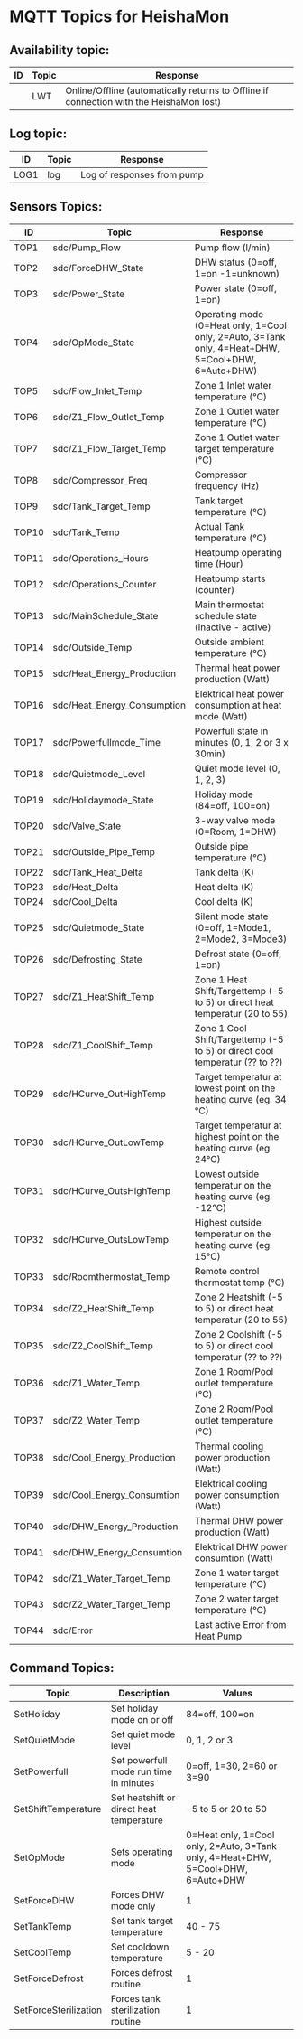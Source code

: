 # MQTT Topics for HeishaMon

## Availability topic:

ID | Topic | Response
--- | --- | ---
|| LWT | Online/Offline (automatically returns to Offline if connection with the HeishaMon lost)

## Log topic:

ID | Topic | Response
--- | --- | ---
LOG1 | log | Log of responses from pump

## Sensors Topics:

ID | Topic | Response
--- | --- | ---
TOP1 | sdc/Pump_Flow | Pump flow (l/min)
TOP2 | sdc/ForceDHW_State | DHW status (0=off, 1=on -1=unknown)
TOP3 | sdc/Power_State | Power state (0=off, 1=on)
TOP4 | sdc/OpMode_State | Operating mode (0=Heat only, 1=Cool only, 2=Auto, 3=Tank only, 4=Heat+DHW, 5=Cool+DHW, 6=Auto+DHW)
TOP5 | sdc/Flow_Inlet_Temp | Zone 1 Inlet water temperature (°C)
TOP6 | sdc/Z1_Flow_Outlet_Temp | Zone 1 Outlet water temperature (°C)
TOP7 | sdc/Z1_Flow_Target_Temp | Zone 1 Outlet water target temperature (°C)
TOP8 | sdc/Compressor_Freq | Compressor frequency (Hz)
TOP9 | sdc/Tank_Target_Temp | Tank target temperature (°C)
TOP10 | sdc/Tank_Temp | Actual Tank temperature (°C)
TOP11 | sdc/Operations_Hours | Heatpump operating time (Hour)
TOP12 | sdc/Operations_Counter | Heatpump starts (counter)
TOP13 | sdc/MainSchedule_State | Main thermostat schedule state (inactive - active)
TOP14 | sdc/Outside_Temp | Outside ambient temperature (°C)
TOP15 | sdc/Heat_Energy_Production | Thermal heat power production (Watt)
TOP16 | sdc/Heat_Energy_Consumption | Elektrical heat power consumption at heat mode (Watt)
TOP17 | sdc/Powerfullmode_Time | Powerfull state in minutes (0, 1, 2 or 3 x 30min)
TOP18 | sdc/Quietmode_Level | Quiet mode level (0, 1, 2, 3)
TOP19 | sdc/Holidaymode_State | Holiday mode (84=off, 100=on)
TOP20 | sdc/Valve_State | 3-way valve mode (0=Room, 1=DHW)
TOP21 | sdc/Outside_Pipe_Temp | Outside pipe temperature (°C)
TOP22 | sdc/Tank_Heat_Delta | Tank delta (K)
TOP23 | sdc/Heat_Delta | Heat delta (K)
TOP24 | sdc/Cool_Delta | Cool delta (K)
TOP25 | sdc/Quietmode_State | Silent mode state (0=off, 1=Mode1, 2=Mode2, 3=Mode3) 
TOP26 | sdc/Defrosting_State | Defrost state (0=off, 1=on)
TOP27 | sdc/Z1_HeatShift_Temp | Zone 1 Heat Shift/Targettemp (-5 to 5) or direct heat temperatur (20 to 55)
TOP28 | sdc/Z1_CoolShift_Temp | Zone 1 Cool Shift/Targettemp (-5 to 5) or direct cool temperatur (?? to ??)
TOP29 | sdc/HCurve_OutHighTemp | Target temperatur at lowest point on the heating curve (eg. 34 °C)
TOP30 | sdc/HCurve_OutLowTemp | Target temperatur at highest point on the heating curve (eg. 24°C)
TOP31 | sdc/HCurve_OutsHighTemp | Lowest outside temperatur on the heating curve (eg. -12°C)
TOP32 | sdc/HCurve_OutsLowTemp | Highest outside temperatur on the heating curve (eg. 15°C)
TOP33 | sdc/Roomthermostat_Temp | Remote control thermostat temp (°C)
TOP34 | sdc/Z2_HeatShift_Temp | Zone 2 Heatshift (-5 to 5) or direct heat temperatur (20 to 55)
TOP35 | sdc/Z2_CoolShift_Temp | Zone 2 Coolshift (-5 to 5) or direct cool temperatur (?? to ??)
TOP36 | sdc/Z1_Water_Temp | Zone 1 Room/Pool outlet temperature (°C)
TOP37 | sdc/Z2_Water_Temp | Zone 2 Room/Pool outlet temperature (°C)
TOP38 | sdc/Cool_Energy_Production | Thermal cooling power production (Watt)
TOP39 | sdc/Cool_Energy_Consumtion | Elektrical cooling power consumption (Watt)
TOP40 | sdc/DHW_Energy_Production | Thermal DHW power production (Watt)
TOP41 | sdc/DHW_Energy_Consumtion | Elektrical DHW power consumtion (Watt)
TOP42 | sdc/Z1_Water_Target_Temp | Zone 1 water target temperature (°C)
TOP43 | sdc/Z2_Water_Target_Temp | Zone 2 water target temperature (°C)
TOP44 | sdc/Error | Last active Error from Heat Pump


## Command Topics:

Topic | Description | Values
--- | --- | ---
SetHoliday | Set holiday mode on or off | 84=off, 100=on
SetQuietMode | Set quiet mode level | 0, 1, 2 or 3
SetPowerfull | Set powerfull mode run time in minutes | 0=off, 1=30, 2=60 or 3=90
SetShiftTemperature | Set heatshift or direct heat temperature | -5 to 5 or 20 to 50
SetOpMode | Sets operating mode | 0=Heat only, 1=Cool only, 2=Auto, 3=Tank only, 4=Heat+DHW, 5=Cool+DHW, 6=Auto+DHW
SetForceDHW | Forces DHW mode only | 1
SetTankTemp | Set tank target temperature | 40 - 75
SetCoolTemp | Set cooldown temperature | 5 - 20
SetForceDefrost | Forces defrost routine | 1
SetForceSterilization | Forces tank sterilization routine | 1
